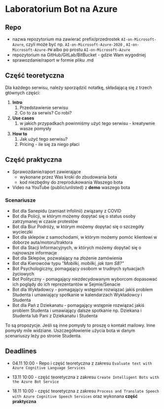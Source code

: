 # Laboratorium Bot na Azure



## Repo

- nazwa repozytorium ma zawierać prefix/przedrostek `AI-on-Microsoft-Azure`, czyli może być np.  `AI-on-Microsoft-Azure-2020` ,  `AI-on-Microsoft-Azure-PW` albo po prostu  `AI-on-Microsoft-Azure` 
- repozytorium na GitHub/GitLab/BitBucket - gdzie Wam wygodniej
- sprawozdanie/raport w formie pliku .md



## Część teoretyczna

Dla każdego serwisu, należy sporządzić notatkę, składającą się z trzech głównych części:

1. **Intro**
   1. Przedstawienie serwisu
   2. Co to za serwis? Co robi?
2. **Use cases**
   1. w jakich przypadkach powinniśmy użyć tego serwisu - kreatywnie wasze pomysły
3. **How to**
   1. Jak użyć tego serwisu? 
   2. Pricing - ile się za niego płaci



## Część praktyczna

- Sprawozdanie/raport zawierające
  - wykonane przez Was kroki do zbudowania bota
  - kod niezbędny do zreprodukowania Waszego bota
- Video na YouTube (public/unlisted) z **demo** waszego bota



### Scenariusze

- Bot dla Sanepidu (zamiast infolinii) związany z COVID
- Bot dla Policji, w którym możemy dopytać się o status osoby zatrzymanej w czasie protestów
- Bot dla Biur Podróży, w którym możemy dopytać się o szczegóły wycieczki
- Bot dla sklepów z samochodami, w którym możemy pomóc klientowi w doborze auta/motoru/traktora
- Bot dla Stacji Informacyjnych, w których możemy dopytać się o najnowsze informacje
- Bot dla Sklepów, pozwalający na złożenie zamówienia
- Bot dla Kierowców typu *"Mobilki, mobilki, jak tam S8?"* 
- Bot Psychologiczny, pomagający osobom w trudnych sytuacjach życiowych
- Bot Polityczny - pomagający niezdecydowanym wyborcom dopasować ich poglądy do ich reprezentantów w Sejmie/Senacie
- Bot dla Wykładowcy - pomagający wstępnie rozwiązać jakiś problem Studenta i umawiający spotkanie w kalendarzach Wykładowcy i Studenta 
- Bot dla Pań z Dziekanatu - pomagający wstępnie rozwiązać jakiś problem Studenta i umawiający dalsze spotkanie np. Dziekana i Studenta lub Pani z Dziekanatu i Studenta 



To są propozycje. Jeśli są inne pomysły to proszę o kontakt mailowy. Inne pomysły mile widziane. Uszczegółowienie użycia bota w danym scenariuszy leży po stronie Studenta.



## Deadlines

- 04.11 10:00 - Repo i część teoretyczna z zakresu `Evaluate text with Azure Cognitive Language Services` 

- 13.11 10:00 - część teoretyczna z zakresu `Create Intelligent Bots with the Azure Bot Service` 

- 18.11 10:00 - część teoretyczna z zakresu `Process and Translate Speech with Azure Cognitive Speech Services`  oraz wykonana **część praktyczna**

  